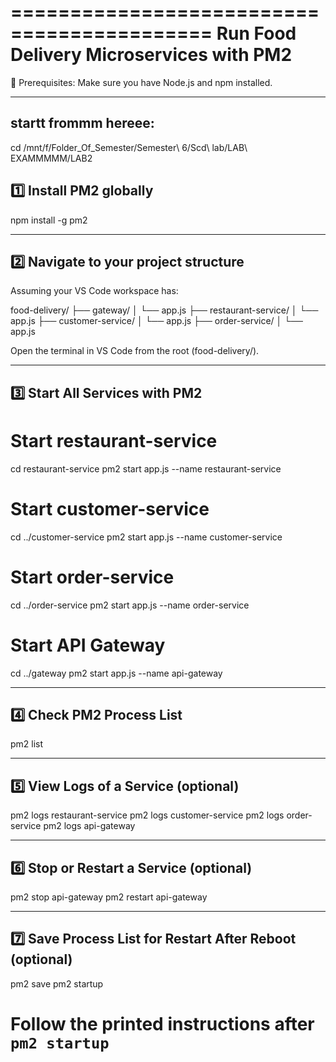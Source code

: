 ===========================================
Run Food Delivery Microservices with PM2
===========================================

🧰 Prerequisites:
Make sure you have Node.js and npm installed.

---

## startt frommm hereee:

cd /mnt/f/Folder_Of_Semester/Semester\ 6/Scd\ lab/LAB\ EXAMMMMM/LAB2

## 1️⃣ Install PM2 globally

npm install -g pm2

---

## 2️⃣ Navigate to your project structure

Assuming your VS Code workspace has:

food-delivery/
├── gateway/
│ └── app.js
├── restaurant-service/
│ └── app.js
├── customer-service/
│ └── app.js
├── order-service/
│ └── app.js

Open the terminal in VS Code from the root (food-delivery/).

---

## 3️⃣ Start All Services with PM2

# Start restaurant-service

cd restaurant-service
pm2 start app.js --name restaurant-service

# Start customer-service

cd ../customer-service
pm2 start app.js --name customer-service

# Start order-service

cd ../order-service
pm2 start app.js --name order-service

# Start API Gateway

cd ../gateway
pm2 start app.js --name api-gateway

---

## 4️⃣ Check PM2 Process List

pm2 list

---

## 5️⃣ View Logs of a Service (optional)

pm2 logs restaurant-service
pm2 logs customer-service
pm2 logs order-service
pm2 logs api-gateway

---

## 6️⃣ Stop or Restart a Service (optional)

pm2 stop api-gateway
pm2 restart api-gateway

---

## 7️⃣ Save Process List for Restart After Reboot (optional)

pm2 save
pm2 startup

# Follow the printed instructions after `pm2 startup`
